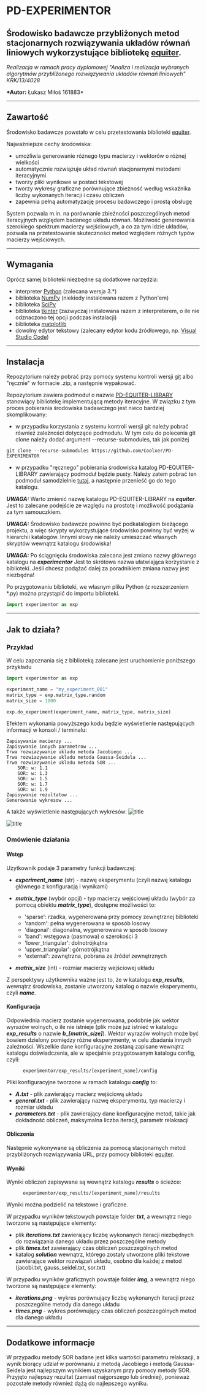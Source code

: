 # PD-EXPERIMENTOR

## Środowisko badawcze przybliżonych metod stacjonarnych rozwiązywania układów równań liniowych wykorzystujące bibliotekę [equiter](https://github.com/Coolxer/PD-EQUITER-LIBRARY).

_Realizacja w ramach pracy dyplomowej "Analiza i realizacja wybranych algorytmów przybliżonego rozwiązywania układów równań liniowych" KRK/13/4028_

**\*Autor:** Łukasz Miłoś 161883\*

---

## Zawartość

Środowisko badawcze powstało w celu przetestowania biblioteki [equiter](https://github.com/Coolxer/PD-EQUITER-LIBRARY).

Najważniejsze cechy środowiska:

- umożliwia generowanie różnego typu macierzy i wektorów o różnej wielkości
- automatycznie rozwiązuje układ równań stacjonarnymi metodami iteracyjnymi
- tworzy pliki wynikowe w postaci tekstowej
- tworzy wykresy graficzne porównujące zbieżność według wskaźnika liczby wykonanych iteracji i czasu obliczeń
- zapewnia pełną automatyzację procesu badawczego i prostą obsługę

System pozwala m.in. na porównanie zbieżności poszczególnych metod iteracyjnych względem badanego układu równań. Możliwość generowania szerokiego spektrum macierzy wejściowych, a co za tym idzie układów, pozwala na przetestowanie skuteczności metod względem różnych typów macierzy wejściowych.

---

## Wymagania

Oprócz samej biblioteki niezbędne są dodatkowe narzędzia:

- interpreter [Python](https://www.python.org/downloads/) (zalecana wersja 3.\*)
- biblioteka [NumPy](https://numpy.org/install/) (niekiedy instalowana razem z Python'em)
- biblioteka [SciPy](https://www.scipy.org/install.html)
- biblioteka [tkinter](https://docs.python.org/3/library/tkinter.html) (zazwyczaj instalowana razem z interpreterem, o ile nie odznaczono tej opcji podczas instalacji)
- biblioteka [matplotlib](https://matplotlib.org/stable/users/installing.html)
- dowolny edytor tekstowy (zalecany edytor kodu źródłowego, np. [Visual Studio Code](https://code.visualstudio.com/))

---

## Instalacja

Repozytorium należy pobrać przy pomocy systemu kontroli wersji [git](https://git-scm.com/) albo "ręcznie" w formacie .zip, a następnie wypakować.

Repozytorium zawiera podmoduł o nazwie [PD-EQUITER-LIBRARY](https://github.com/Coolxer/PD-EQUITER-LIBRARY) stanowiący bibliotekę implementującą metody iteracyjne. W związku z tym proces pobierania środowiska badawczego jest nieco bardziej skomplikowany:

- w przypadku korzystania z systemu kontroli wersji git należy pobrać również zależności dotyczące podmodułu. W tym celu do polecenia git clone należy dodać argument --recurse-submodules, tak jak poniżej

```console
git clone --recurse-submodules https://github.com/Coolxer/PD-EXPERIMENTOR
```

- w przypadku "ręcznego" pobierania środowiska katalog PD-EQUITER-LIBRARY zawierający podmoduł będzie pusty. Należy zatem pobrać ten podmoduł samodzielnie [tutaj](https://github.com/Coolxer/PD-EQUITER-LIBRARY), a następnie przenieść go do tego katalogu.

**_UWAGA:_** Warto zmienić nazwę katalogu PD-EQUITER-LIBRARY na **_equiter_**. Jest to zalecane podejście ze względu na prostotę i możliwość podążania za tym samouczkiem.

**_UWAGA:_** Środowisko badawcze powinno być podkatalogiem bieżącego projektu, a więc skrypty wykorzystujące środowisko powinny być wyżej w hierarchii katalogów. Innymi słowy nie należy umieszczać własnych skryptów wewnątrz katalogu środowiska!

**_UWAGA:_** Po ściągnięciu środowiska zalecana jest zmiana nazwy głównego katalogu na **_experimentor_** Jest to skrótowa nazwa ułatwiająca korzystanie z biblioteki. Jeśli chcesz podążać dalej za poradnikiem zmiana nazwy jest niezbędna!

Po przygotowaniu biblioteki, we własnym pliku Python (z rozszerzeniem \*.py) można przystąpić do importu biblioteki.

```python
import experimentor as exp
```

---

## Jak to działa?

### Przykład

W celu zapoznania się z biblioteką zalecane jest uruchomienie poniższego przykładu

```python
import experimentor as exp

experiment_name = "my_experiment_001"
matrix_type = exp.matrix_type.random
matrix_size = 1000

exp.do_experiment(experiment_name, matrix_type, matrix_size)

```

Efektem wykonania powyższego kodu będzie wyświetlenie następujących informacji w konsoli / terminalu:

```console
Zapisywanie macierzy ...
Zapisywanie innych parametrow ...
Trwa rozwiazywanie ukladu metoda Jacobiego ...
Trwa rozwiazywanie ukladu metoda Gaussa-Seidela ...
Trwa rozwiazywanie ukladu metoda SOR ...
    SOR: w: 1.1
    SOR: w: 1.3
    SOR: w: 1.5
    SOR: w: 1.7
    SOR: w: 1.9
Zapisywanie rezultatow ...
Generowanie wykresow ...
```

A także wyświetlenie następujących wykresów:
![title](md_images/example_iterations.png)

![title](md_images/example_times.png)

### Omówienie działania

#### Wstęp

Użytkownik podaje 3 parametry funkcji badawczej:

- **_experiment_name_** (str) - nazwę eksperymentu (czyli nazwę katalogu głównego z konfiguracją i wynikami)
- **_matrix_type_** (wybór opcji) - typ macierzy wejściowej układu (wybór za pomocą obiektu **_matrix_type_**), dostępne możliwości to:

  - 'sparse': rzadka, wygenerowana przy pomocy zewnętrznej biblioteki
  - 'random': pełna wygenerowana w sposób losowy
  - 'diagonal': diagonalna, wygenerowana w sposób losowy
  - 'band': wstęgowa (pasmowa) o szerokości 3
  - 'lower_triangular': dolnotrójkątna
  - 'upper_triangular': górnotrójkątna
  - 'external': zewnętrzna, pobrana ze źródeł zewnętrznych

- **_matrix_size_** (int) - rozmiar macierzy wejściowej układu

Z perspektywy użytkownika ważne jest to, że w katalogu **_exp_results_**, wewnątrz środowiska, zostanie utworzony katalog o nazwie eksperymentu, czyli **_name_**.

#### Konfiguracja

Odpowiednia macierz zostanie wygenerowana, podobnie jak wektor wyrazów wolnych, o ile nie istnieje (plik może już istnieć w katalogu **_exp_results_** o nazwie **_b\_[matrix_size]_**). Wektor wyrazów wolnych może być bowiem dzielony pomiędzy różne eksperymenty, w celu zbadania innych zależności. Wszelkie dane konfiguracyjne zostaną zapisane wewnątrz katalogu doświadczenia, ale w specjalnie przygotowanym katalogu config, czyli:

```console
      experimentor/exp_results/[experiment_name]/config
```

Pliki konfiguracyjne tworzone w ramach katalogu **_config_** to:

- **_A.txt_** - plik zawierający macierz wejściową układu
- **_general.txt_** - plik zawierający nazwę eksperymentu, typ macierzy i rozmiar układu
- **_parameters.txt_** - plik zawierający dane konfiguracyjne metod, takie jak dokładność obliczeń, maksymalna liczba iteracji, parametr relaksacji

#### Obliczenia

Następnie wykonywane są obliczenia za pomocą stacjonarnych metod przybliżonych rozwiązywania URL, przy pomocy biblioteki [equiter](https://github.com/Coolxer/PD-EQUITER-LIBRARY).

#### Wyniki

Wyniki obliczeń zapisywane są wewnątrz katalogu **_results_** o ścieżce:

```console
      experimentor/exp_results/[experiment_name]/results
```

Wyniki można podzielić na tekstowe i graficzne.

W przypadku wyników tekstowych powstaje folder **_txt_**, a wewnątrz niego tworzone są następujące elementy:

- plik **_iterations.txt_** zawierający liczbę wykonanych iteracji niezbędnych do rozwiązania danego układu przez poszczególne metody
- plik **_times.txt_** zawierający czas obliczeń poszczególnych metod
- katalog **_solution_** wewnątrz, którego zostały utworzone pliki tekstowe zawierające wektor rozwiązań układu, osobno dla każdej z metod (jacobi.txt, gauss_seidel.txt, sor.txt)

W przypadku wyników graficznych powstaje folder **_img_**, a wewnątrz niego tworzone są następujące elementy:

- **_iterations.png_** - wykres porównujący liczbę wykonanych iteracji przez poszczególne metody dla danego układu
- **_times.png_** - wykres porównujący czas obliczeń poszczególnych metod dla danego układu

---

## Dodatkowe informacje

W przypadku metody SOR badane jest kilka wartości parametru relaksacji, a wynik biorący udział w porównaniu z metodą Jacobiego i metodą Gaussa-Seidela jest najlepszym wynikiem uzyskanym przy pomocy metody SOR. Przyjęto najlepszy rezultat (zamiast najgorszego lub średniej), ponieważ pozostałe metody również dążą do najlepszego wyniku.
